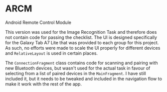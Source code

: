 # ARCM
Android Remote Control Module

This version was used for the Image Recognition Task and therefore does not contain code for passing the checklist. The UI is designed specifically for the Galaxy Tab A7 Lite that was provided to each group for this project. As such, no efforts were made to scale the UI properly for different devices and `RelativeLayout` is used in certain places. 

The `ConnectionFragment` class contains code for scanning and pairing with new Bluetooth devices, but wasn't used for the actual task in favour of selecting from a list of paired devices in the `MainFragment`. I have still included it, but it needs to be tweaked and included in the navigation flow to make it work with the rest of the app. 